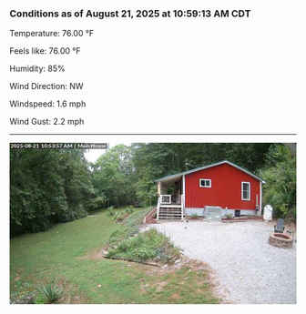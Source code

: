 ### Conditions as of August 21, 2025 at 10:59:13 AM CDT 

Temperature: 76.00 &deg;F

Feels like: 76.00 &deg;F

Humidity: 85%

Wind Direction: NW

Windspeed: 1.6 mph

Wind Gust: 2.2 mph

---

<img src="./images/latest.jpeg"/>

